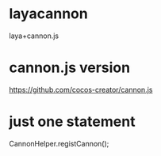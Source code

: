 # layacannon
laya+cannon.js

# cannon.js version
https://github.com/cocos-creator/cannon.js

# just one statement

CannonHelper.registCannon();
